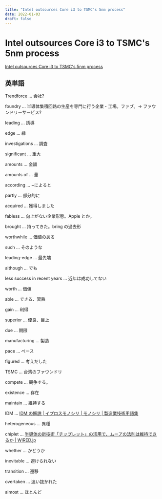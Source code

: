 ```yaml
---
title: "Intel outsources Core i3 to TSMC's 5nm process"
date: 2022-01-03
draft: false
---
```


# Intel outsources Core i3 to TSMC's 5nm process

[Intel outsources Core i3 to TSMC's 5nm process](https://www.eenewseurope.com/news/intel-TSMC-5nm)

## 英単語

Trendforce ... 会社?

foundry ... 半導体集積回路の生産を専門に行う企業・工場。ファブ。→ ファウンドリーサービス?

leading ... 誘導

edge ... 縁

investigations ... 調査

significant ... 重大

amounts ... 金額

amounts of ... 量

according ... ~によると

partly ... 部分的に

acquired ... 獲得しました

fabless ... 向上がない企業形態。Apple とか。

brought ... 持ってきた。bring の過去形

worthwhile ... 価値のある

such ... そのような

leading-edge ... 最先端

although ... でも

less success in recent years ... 近年は成功してない

worth ... 価値

able ... できる、習熟

gain ... 利得

superior ... 優良、目上

due ... 期限

manufacturing ... 製造

pace ... ペース

figured ... 考えだした

TSMC ... 台湾のファウンドリ

compete ... 競争する。

existence ... 存在

maintain ... 維持する

IDM ... [IDM の解説 | イプロスモノシリ | モノシリ | 製造業技術用語集](https://www.ipros.jp/monosiri/term/IDM#:~:text=IDM%E3%81%A8%E3%81%AF%E3%80%81%E8%87%AA%E7%A4%BE%E5%86%85,%E5%BD%A2%E6%85%8B%E3%82%92%E3%83%95%E3%82%A1%E3%83%96%E3%83%A9%E3%82%A4%E3%83%88%E3%81%A8%E3%81%84%E3%81%86%E3%80%82)

heterogeneous ... 異種

chiplet ... [半導体の新技術「チップレット」の活用で、ムーアの法則は維持できるか | WIRED.jp](https://wired.jp/2018/12/03/chipmakers-turn-chiplets/#:~:text=%E3%83%81%E3%83%83%E3%83%97%E3%83%AC%E3%83%83%E3%83%88%E3%81%A8%E3%81%AF%E3%83%81%E3%83%83%E3%83%97,%E3%82%92%E3%81%A4%E3%81%8F%E3%82%8B%E3%81%AE%E3%81%A7%E3%81%AF%E3%81%AA%E3%81%84%E3%80%82&text=%E3%83%81%E3%83%83%E3%83%97%E3%83%AC%E3%83%83%E3%83%88%E3%82%92%E5%88%A9%E7%94%A8%E3%81%99%E3%82%8B%E3%81%A8,%E3%81%A7%E3%81%8D%E3%82%8B%E3%82%88%E3%81%86%E3%81%AB%E3%81%AA%E3%82%8B%E3%81%A8%E3%81%84%E3%81%86%E3%80%82)

whether ... かどうか

inevitable ... 避けられない

transition ... 遷移

overtaken ... 追い抜かれた

almost ... ほとんど
